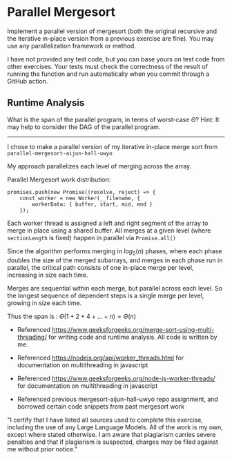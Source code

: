 # Parallel Mergesort

Implement a parallel version of mergesort (both the original recursive and the
iterative in-place version from a previous exercise are fine). You may use any
parallelization framework or method.

I have not provided any test code, but you can base yours on test code from
other exercises. Your tests must check the correctness of the result of running
the function and run automatically when you commit through a GitHub action.

## Runtime Analysis

What is the span of the parallel program, in terms of worst-case $\Theta$? Hint:
It may help to consider the DAG of the parallel program.

<hr>

I chose to make a parallel version of my iterative in-place merge sort from `parallel-mergesort-aijun-hall-uwyo`

My approach parallelizes each level of merging across the array.

Parallel Mergesort work distribution:

```
promises.push(new Promise((resolve, reject) => {
    const worker = new Worker(__filename, {
        workerData: { buffer, start, mid, end }
    });
```

Each worker thread is assigned a left and right segment of the array to merge in place using a shared buffer.
All merges at a given level (where `sectionLength` is fixed) happen in parallel via `Promise.all()`

Since the algorithm performs merging in $log_2(n)$ phases, where each phase doubles the size of the merged subarrays,
and merges in each phase run in parallel, the critical path consists of one in-place merge per level, increasing in size
each time.

Merges are sequential within each merge, but parallel across each level. So the longest sequence of dependent steps
is a single merge per level, growing in size each time.

Thus the span is : $\Theta(1 + 2 + 4 + ... + n) = \Theta(n)$

- Referenced https://www.geeksforgeeks.org/merge-sort-using-multi-threading/ for writing code and runtime analysis.
All code is written by me.

- Referenced https://nodejs.org/api/worker_threads.html for documentation on multithreading in javascript

- Referenced https://www.geeksforgeeks.org/node-js-worker-threads/ for documentation on multithreading in javascript

- Referenced previous mergesort-aijun-hall-uwyo repo assignment, and borrowed certain code snippets from past
mergesort work

"I certify that I have listed all sources used to complete this exercise, including the use of any Large Language Models. All of the work is my own, except where stated otherwise. I am aware that plagiarism carries severe penalties and that if plagiarism is suspected, charges may be filed against me without prior notice."